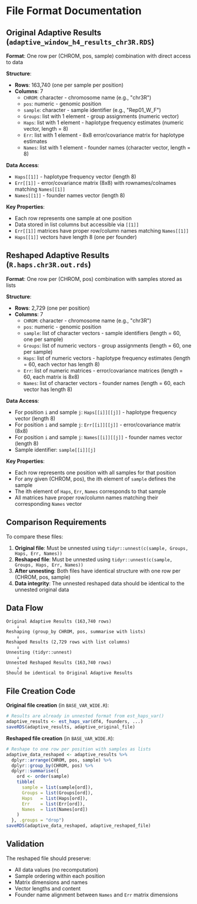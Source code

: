 # File Format Documentation

## Original Adaptive Results (`adaptive_window_h4_results_chr3R.RDS`)

**Format**: One row per (CHROM, pos, sample) combination with direct access to data

**Structure**:
- **Rows**: 163,740 (one per sample per position)
- **Columns**: 7
  - `CHROM`: character - chromosome name (e.g., "chr3R")
  - `pos`: numeric - genomic position
  - `sample`: character - sample identifier (e.g., "Rep01_W_F")
  - `Groups`: list with 1 element - group assignments (numeric vector)
  - `Haps`: list with 1 element - haplotype frequency estimates (numeric vector, length = 8)
  - `Err`: list with 1 element - 8x8 error/covariance matrix for haplotype estimates
  - `Names`: list with 1 element - founder names (character vector, length = 8)

**Data Access**:
- `Haps[[1]]` - haplotype frequency vector (length 8)
- `Err[[1]]` - error/covariance matrix (8x8) with rownames/colnames matching `Names[[1]]`
- `Names[[1]]` - founder names vector (length 8)

**Key Properties**:
- Each row represents one sample at one position
- Data stored in list columns but accessible via `[[1]]`
- `Err[[1]]` matrices have proper row/column names matching `Names[[1]]`
- `Haps[[1]]` vectors have length 8 (one per founder)

## Reshaped Adaptive Results (`R.haps.chr3R.out.rds`)

**Format**: One row per (CHROM, pos) combination with samples stored as lists

**Structure**:
- **Rows**: 2,729 (one per position)
- **Columns**: 7
  - `CHROM`: character - chromosome name (e.g., "chr3R")
  - `pos`: numeric - genomic position
  - `sample`: list of character vectors - sample identifiers (length = 60, one per sample)
  - `Groups`: list of numeric vectors - group assignments (length = 60, one per sample)
  - `Haps`: list of numeric vectors - haplotype frequency estimates (length = 60, each vector has length 8)
  - `Err`: list of numeric matrices - error/covariance matrices (length = 60, each matrix is 8x8)
  - `Names`: list of character vectors - founder names (length = 60, each vector has length 8)

**Data Access**:
- For position `i` and sample `j`: `Haps[[i]][[j]]` - haplotype frequency vector (length 8)
- For position `i` and sample `j`: `Err[[i]][[j]]` - error/covariance matrix (8x8)
- For position `i` and sample `j`: `Names[[i]][[j]]` - founder names vector (length 8)
- Sample identifier: `sample[[i]][j]`

**Key Properties**:
- Each row represents one position with all samples for that position
- For any given (CHROM, pos), the ith element of `sample` defines the sample
- The ith element of `Haps`, `Err`, `Names` corresponds to that sample
- All matrices have proper row/column names matching their corresponding `Names` vector

## Comparison Requirements

To compare these files:

1. **Original file**: Must be unnested using `tidyr::unnest(c(sample, Groups, Haps, Err, Names))`
2. **Reshaped file**: Must be unnested using `tidyr::unnest(c(sample, Groups, Haps, Err, Names))`
3. **After unnesting**: Both files have identical structure with one row per (CHROM, pos, sample)
4. **Data integrity**: The unnested reshaped data should be identical to the unnested original data

## Data Flow

```
Original Adaptive Results (163,740 rows)
    ↓
Reshaping (group_by CHROM, pos, summarise with lists)
    ↓
Reshaped Results (2,729 rows with list columns)
    ↓
Unnesting (tidyr::unnest)
    ↓
Unnested Reshaped Results (163,740 rows)
    ↓
Should be identical to Original Adaptive Results
```

## File Creation Code

**Original file creation** (in `BASE_VAR_WIDE.R`):
```r
# Results are already in unnested format from est_haps_var()
adaptive_results <- est_haps_var(df4, founders, ...)
saveRDS(adaptive_results, adaptive_original_file)
```

**Reshaped file creation** (in `BASE_VAR_WIDE.R`):
```r
# Reshape to one row per position with samples as lists
adaptive_data_reshaped <- adaptive_results %>%
  dplyr::arrange(CHROM, pos, sample) %>%
  dplyr::group_by(CHROM, pos) %>%
  dplyr::summarise({
    ord <- order(sample)
    tibble(
      sample = list(sample[ord]),
      Groups = list(Groups[ord]),
      Haps   = list(Haps[ord]),
      Err    = list(Err[ord]),
      Names  = list(Names[ord])
    )
  }, .groups = "drop")
saveRDS(adaptive_data_reshaped, adaptive_reshaped_file)
```

## Validation

The reshaped file should preserve:
- All data values (no recomputation)
- Sample ordering within each position
- Matrix dimensions and names
- Vector lengths and content
- Founder name alignment between `Names` and `Err` matrix dimensions